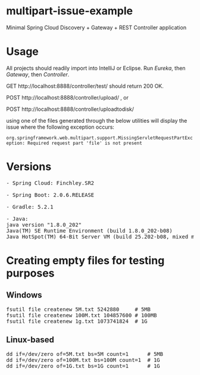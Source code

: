# multipart-issue-example
Minimal Spring Cloud Discovery + Gateway + REST Controller application

# Usage

All projects should readily import into IntelliJ or Eclipse. Run *Eureka*, then *Gateway*, then *Controller*.

GET http://localhost:8888/controller/test/ should return 200 OK.

POST http://localhost:8888/controller/upload/ , or

POST http://localhost:8888/controller/uploadtodisk/ 

using one of the files generated through the below utilities will display the issue where the following exception occurs:

`org.springframework.web.multipart.support.MissingServletRequestPartException: Required request part 'file' is not present`

# Versions
<pre>
- Spring Cloud: Finchley.SR2

- Spring Boot: 2.0.6.RELEASE

- Gradle: 5.2.1

- Java: 
java version "1.8.0_202"
Java(TM) SE Runtime Environment (build 1.8.0_202-b08)
Java HotSpot(TM) 64-Bit Server VM (build 25.202-b08, mixed mode)
</pre>

# Creating empty files for testing purposes

## Windows 

<pre>
fsutil file createnew 5M.txt 5242880     # 5MB
fsutil file createnew 100M.txt 104857600 # 100MB
fsutil file createnew 1g.txt 1073741824  # 1G
</pre>
## Linux-based

<pre>
dd if=/dev/zero of=5M.txt bs=5M count=1      # 5MB
dd if=/dev/zero of=100M.txt bs=100M count=1  # 1G
dd if=/dev/zero of=1G.txt bs=1G count=1      # 1G
</pre>
